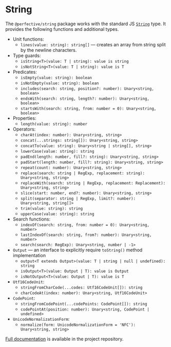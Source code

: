 # String

The `@perfective/string` package works with the standard JS
[`String`](https://developer.mozilla.org/en-US/docs/Web/JavaScript/Reference/Global_Objects/String) type.
It provides the following functions and additional types.

* Unit functions:
    * `lines(value: string): string[]`
    — creates an array from string split by the newline characters.
* Type guards:
    * `isString<T>(value: T | string): value is string`
    * `isNotString<T>(value: T | string): value is T`
* Predicates:
    * `isEmpty(value: string): boolean`
    * `isNotEmpty(value: string): boolean`
    * `includes(search: string, position?: number): Unary<string, boolean>`
    * `endsWith(search: string, length?: number): Unary<string, boolean>`
    * `startsWith(search: string, from: number = 0): Unary<string, boolean>`
* Properties:
    * `length(value: string): number`
* Operators:
    * `charAt(index: number): Unary<string, string>`
    * `concat(...strings: string[]): Unary<string, string>`
    * `concatTo(value: string): Unary<string | string[], string>`
    * `lowerCase(value: string): string`
    * `padEnd(length: number, fill?: string): Unary<string, string>`
    * `padStart(length: number, fill?: string): Unary<string, string>`
    * `repeat(count: number): Unary<string, string>`
    * `replace(search: string | RegExp, replacement: string): Unary<string, string>`
    * `replaceWith(search: string | RegExp, replacement: Replacement): Unary<string, string>`
    * `slice(start: number, end?: number): Unary<string, string>`
    * `split(separator: string | RegExp, limit?: number): Unary<string, string[]>`
    * `trim(value: string): string`
    * `upperCase(value: string): string`
* Search functions:
    * `indexOf(search: string, from: number = 0): Unary<string, number>`
    * `lastIndexOf(search: string, from?: number): Unary<string, number>`
    * `search(search: RegExp): Unary<string, number | -1>`
* `Output` — an interface to explicitly require `toString()` method implementation
    * `output<T extends Output>(value: T | string | null | undefined): string`
    * `isOutput<T>(value: Output | T): value is Output`
    * `isNotOutput<T>(value: Output | T): value is T`
* `Utf16CodeUnit`:
    * `stringFromCharCode(...codes: Utf16CodeUnit[]): string`
    * `charCodeAt(index: number): Unary<string, Utf16CodeUnit>`
* `CodePoint`:
    * `stringFromCodePoint(...codePoints: CodePoint[]): string`
    * `codePointAt(position: number): Unary<string, CodePoint | undefined>`
* `UnicodeNormalizationForm`:
    * `normalize(form: UnicodeNormalizationForm = 'NFC'): Unary<string, string>`

[Full documentation](https://github.com/perfective/js/blob/master/packages/string/README.adoc) 
is available in the project repository.

